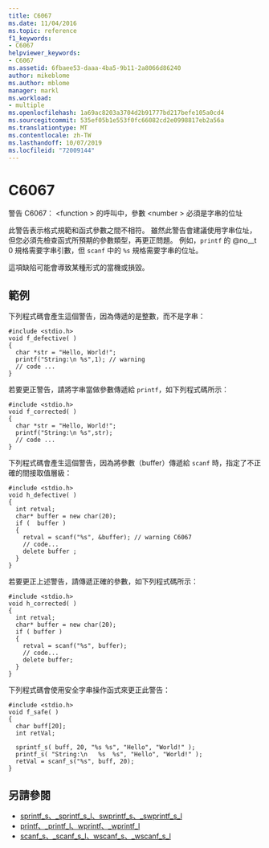```yaml
---
title: C6067
ms.date: 11/04/2016
ms.topic: reference
f1_keywords:
- C6067
helpviewer_keywords:
- C6067
ms.assetid: 6fbaee53-daaa-4ba5-9b11-2a8066d86240
author: mikeblome
ms.author: mblome
manager: markl
ms.workload:
- multiple
ms.openlocfilehash: 1a69ac8203a3704d2b91777bd217befe105a0cd4
ms.sourcegitcommit: 535ef05b1e553f0fc66082cd2e0998817eb2a56a
ms.translationtype: MT
ms.contentlocale: zh-TW
ms.lasthandoff: 10/07/2019
ms.locfileid: "72009144"
---
```

# <a name="c6067"></a>C6067
警告 C6067： \<function > 的呼叫中，參數 \<number > 必須是字串的位址

 此警告表示格式規範和函式參數之間不相符。 雖然此警告會建議使用字串位址，但您必須先檢查函式所預期的參數類型，再更正問題。 例如，`printf` 的 @no__t 0 規格需要字串引數，但 `scanf` 中的 `%s` 規格需要字串的位址。

 這項缺陷可能會導致某種形式的當機或損毀。

## <a name="example"></a>範例
 下列程式碼會產生這個警告，因為傳遞的是整數，而不是字串：

```
#include <stdio.h>
void f_defective( )
{
  char *str = "Hello, World!";
  printf("String:\n %s",1); // warning
  // code ...
}
```

 若要更正警告，請將字串當做參數傳遞給 `printf`，如下列程式碼所示：

```
#include <stdio.h>
void f_corrected( )
{
  char *str = "Hello, World!";
  printf("String:\n %s",str);
  // code ...
}
```

 下列程式碼會產生這個警告，因為將參數（buffer）傳遞給 `scanf` 時，指定了不正確的間接取值層級：

```
#include <stdio.h>
void h_defective( )
{
  int retval;
  char* buffer = new char(20);
  if (  buffer )
  {
    retval = scanf("%s", &buffer); // warning C6067
    // code...
    delete buffer ;
  }
}
```

 若要更正上述警告，請傳遞正確的參數，如下列程式碼所示：

```
#include <stdio.h>
void h_corrected( )
{
  int retval;
  char* buffer = new char(20);
  if ( buffer )
  {
    retval = scanf("%s", buffer);
    // code...
    delete buffer;
  }
}
```

 下列程式碼會使用安全字串操作函式來更正此警告：

```
#include <stdio.h>
void f_safe( )
{
  char buff[20];
  int retVal;

  sprintf_s( buff, 20, "%s %s", "Hello", "World!" );
  printf_s( "String:\n   %s  %s", "Hello", "World!" );
  retVal = scanf_s("%s", buff, 20);
}
```

## <a name="see-also"></a>另請參閱

- [sprintf_s、_sprintf_s_l、swprintf_s、_swprintf_s_l](/cpp/c-runtime-library/reference/sprintf-s-sprintf-s-l-swprintf-s-swprintf-s-l)
- [printf、_printf_l、wprintf、_wprintf_l](/cpp/c-runtime-library/reference/printf-printf-l-wprintf-wprintf-l)
- [scanf_s、_scanf_s_l、wscanf_s、_wscanf_s_l](/cpp/c-runtime-library/reference/scanf-s-scanf-s-l-wscanf-s-wscanf-s-l)